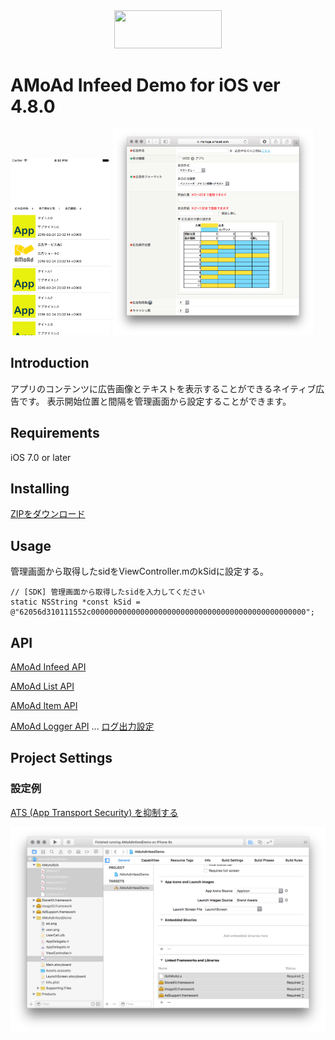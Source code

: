 <div align="center">
<img width="172" height="61" src="http://www.amoad.com/images/logo.png">
</div>

# AMoAd Infeed Demo for iOS ver 4.8.0

<img width="160" height="284" src="docs/res/ScreenShot01.png">
<img width="320" src="docs/res/ScreenShot03.png">

## Introduction

アプリのコンテンツに広告画像とテキストを表示することができるネイティブ広告です。
表示開始位置と間隔を管理画面から設定することができます。

## Requirements

iOS 7.0 or later

## Installing

[ZIPをダウンロード](https://github.com/amoad/amoad-nativelist-ios-sdk/archive/master.zip)

## Usage

管理画面から取得したsidをViewController.mのkSidに設定する。

```objc
// [SDK] 管理画面から取得したsidを入力してください
static NSString *const kSid = @"62056d310111552c000000000000000000000000000000000000000000000000";
```

## API

[AMoAd Infeed API](AMoAdInfeedDemo/AMoAdInfeedDemo/AMoAdSdk/AMoAdInfeed.h)

[AMoAd List API](AMoAdInfeedDemo/AMoAdInfeedDemo/AMoAdSdk/AMoAdList.h)

[AMoAd Item API](AMoAdInfeedDemo/AMoAdInfeedDemo/AMoAdSdk/AMoAdItem.h)

[AMoAd Logger API](AMoAdInfeedDemo/AMoAdInfeedDemo/AMoAdSdk/AMoAdLogger.h) 
 ... [ログ出力設定](https://github.com/amoad/amoad-ios-sdk/wiki/Logger)


## Project Settings

### 設定例

[ATS (App Transport Security) を抑制する](https://github.com/amoad/amoad-ios-sdk/wiki/Install#34-ats-app-transport-security-を抑制する)

<img width="640" src="docs/res/ScreenShot04.png">
